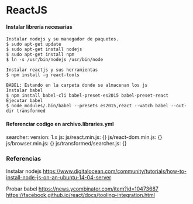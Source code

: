ReactJS
====
#### Instalar librería necesarias
```
Instalar nodejs y su manegador de paquetes.
$ sudo apt-get update
$ sudo apt-get install nodejs
$ sudo apt-get install npm
$ ln -s /usr/bin/nodejs /usr/bin/node

Instalar reactjs y sus herramientas
$ npm install -g react-tools

BABEL: Estando en la carpeta donde se almacenan los js
Instalar babel
$ npm install babel-cli babel-preset-es2015 babel-preset-react
Ejecutar babel
$ node_modules/.bin/babel --presets es2015,react --watch babel --out-dir transformed
```

#### Referenciar codigo en archivo.libraries.yml 
searcher:
version: 1.x
js:
js/react.min.js: {}
js/react-dom.min.js: {}
js/browser.min.js: {}
js/transformed/searcher.js: {}

### Referencias
Instalar nodejs
https://www.digitalocean.com/community/tutorials/how-to-install-node-js-on-an-ubuntu-14-04-server

Probar babel
https://news.ycombinator.com/item?id=10473687
https://facebook.github.io/react/docs/tooling-integration.html

